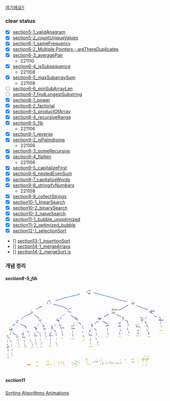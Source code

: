 [여기에요!!](https://github.com/KihyunLim/coding-test/blob/master/udemy/status.md)

### clear status

- [x] [section5-1_validAnagram](./section5-1_validAnagram.js)
- [x] [section5-2_countUniqueValues](./section5-2_countUniqueValues.js)
- [x] [section6-1_sameFrequency](./section6-1_sameFrequency.js)
- [x] [section6-2_Multiple Pointers - areThereDuplicates](./section6-2_Multiple%20Pointers%20-%20areThereDuplicates.js)
- [x] [section6-3_averagePair](./section6-3_averagePair.js)
  - 221110
- [x] [section6-4_isSubsequence](./section6-4_isSubsequence.js)
  - 221108
- [x] [section6-5_maxSubarraySum](./section6-5_maxSubarraySum.js)
  - 221108
- [ ] [section6-6_minSubArrayLen](./section6-6_minSubArrayLen.js)
- [ ] [section6-7_findLongestSubstring](./section6-7_findLongestSubstring.js)
- [x] [section8-1_power](./section8-1_power.js)
- [x] [section8-2_factorial](./section8-2_factorial.js)
- [x] [section8-3_productOfArray](./section8-3_productOfArray.js)
- [x] [section8-4_recursiveRange](./section8-4_recursiveRange.js)
- [x] [section8-5_fib](./section8-5_fib.js)
  - 221106
- [x] [section9-1_reverse](./section9-1_reverse.js)
- [x] [section9-2_isPalindrome](./section9-2_isPalindrome.js)
  - 221106
- [x] [section9-3_someRecursive](./section9-3_someRecursive.js)
- [x] [section9-4_flatten](./section9-4_flatten.js)
  - 221106
- [x] [section9-5_capitalizeFirst](./section9-5_capitalizeFirst.js)
- [x] [section9-6_nestedEvenSum](./section9-6_nestedEvenSum.js)
- [x] [section9-7_capitalizeWords](./section9-7_capitalizeWords.js)
- [x] [section9-8_stringifyNumbers](./section9-8_stringifyNumbers.js)
  - 221108
- [x] [section9-9_collectStrings](./section9-9_collectStrings.js)
- [x] [section10-1_linearSearch](./section10-1_linearSearch.js)
- [x] [section10-2_binarySearch](./section10-2_binarySearch.js)
- [x] [section10-3_naiveSearch](./section10-3_naiveSearch.js)
- [x] [section11-1_bubble_unoptimized](./section11-1_bubble_unoptimized.js)
- [x] [section11-2_optimized_bubble](./section11-2_optimized_bubble.js)
- [x] [section12-1_selectionSort](./section12-1_selectionSort.js)
- [] [section13-1_insertionSort](./section13-1_insertionSort.js)
- [] [section14-1_mergeArrays](./section14-1_mergeArrays.js)
- [] [section14-2_mergeSort.js](./section14-2_mergeSort.js.js)

### 개념 정리
##### section8-5_fib
![피보나치 예시](./etc/fib.jpg)
##### section11
[Sorting Algorithms Animations](https://www.toptal.com/developers/sorting-algorithms)